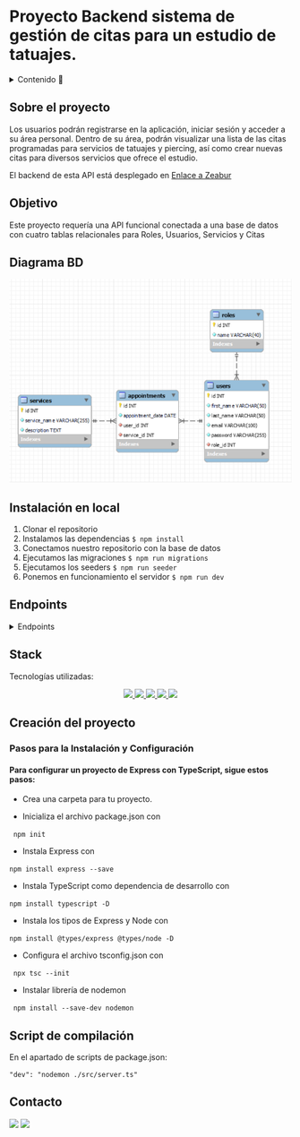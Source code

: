 # Proyecto Backend sistema de gestión de citas para un estudio de tatuajes.

<details>
  <summary>Contenido 📝</summary>
  <ol>
    <li><a href="#sobre-el-proyecto">Sobre el proyecto</a></li>
    <li><a href="#objetivo">Objetivo</a></li>
    <li><a href="#diagrama-bd">Diagrama</a></li>
    <li><a href="#instalación-en-local">Instalación</a></li>
    <li><a href="#endpoints">Endpoints</a></li>
    <li><a href="#stack">Stack</a></li>
    <li><a href="#creación-del-proyecto">Creación del proyecto</a></li>
    <li><a href="#contacto">Contacto</a></li>

  </ol>
</details>

## Sobre el proyecto

Los usuarios podrán registrarse en la aplicación, iniciar sesión y acceder a su área
personal. Dentro de su área, podrán visualizar una lista de las citas programadas
para servicios de tatuajes y piercing, así como crear nuevas citas para diversos
servicios que ofrece el estudio.

El backend de esta API está desplegado en [Enlace a Zeabur](https://proyecto4-tatuajes.zeabur.app/hello)

## Objetivo

Este proyecto requería una API funcional conectada a una base de datos con cuatro tablas relacionales para Roles, Usuarios, Servicios y Citas

## Diagrama BD

!['imagen-db'](esquema.PNG)

## Instalación en local

1. Clonar el repositorio
2. Instalamos las dependencias `$ npm install`
3. Conectamos nuestro repositorio con la base de datos
4. Ejecutamos las migraciones `$ npm run migrations`
5. Ejecutamos los seeders `$ npm run seeder`
6. Ponemos en funcionamiento el servidor `$ npm run dev`

## Endpoints

<details>
<summary>Endpoints</summary>

- AUTH

  - REGISTER

            POST http://localhost:4000/api/auth/register

    body:

    ```js
        {
            "first_name": "example",
            "last_name": "example",
            "email": "example@gmail.com",
            "password": "princess"
        }
    ```

  - LOGIN

          POST http://localhost:4000/api/auth/login

    body:

    ```js
        {
            "email": "example@gmail.com",
            "password": "princess"
        }
    ```

- USERS

  - GET

            GET http://localhost:4000/api/users

    El usuario tiene que ser super_admin para ver todos los usuarios

  - GET BY EMAIL

            GET http://localhost:4000/api/users?email=example@email.com

    El usuario tiene que ser super_admin para ver todos los usuarios y la búsqueda le devolverá el usuario por email

    ```js
        {
            "success": true,
            "message": "User by email",
            "data": [
    	    {
    		"id": 35,
    		"first_name": "Ralph",
    		"last_name": "Marquardt",
    		"email": "admin@admin.com"
    	    }
            ]
        }
    ```
  - GET PROFILE

        GET http://localhost:4000/api/users/profile

    El usuario podrá ver su propio perfil
    
     ```js
        {
            "success": true,
	        "message": "Your profile",
	        "data": {
		        "id": 35,
		        "first_name": "Ralph",
		        "last_name": "Marquardt",
		        "email": "admin@admin.com"
	}
        }
    ```
  - UPDATE PROFILE

        PUT http://localhost:4000/api/users/profile

    El usuario podrá modificar su propio perfil, cambiando los campos que considere necesario (excepto el email)
    
     ```js
        {
        "first_name":"example",
        "last_name": "example",
        "password": "123456789"
        }
    ```
- SERVICES

  - GET

            GET http://localhost:4000/api/services

    

  - POST SERVICES

            POST http://localhost:4000/api/services

    El usuario tiene que ser super_admin para crear servicios del estudio

    body:
    ```js
        {
        "serviceName": "Blackout",
        "description": "Servicio de tatuaje en negro sobre tatuaje existente"
        }
    ```
- APPOINTMENTS

  - GET MY APPOINTMENTS

            GET http://localhost:4000/api/appointments

    El usuario puede ver todas las citas que tiene creadas


  - GET SINGLE APPOINTMENT

          GET http://localhost:4000/api/appointments/id

    El usuario puede ver una cita en concreto

  - CREATE APPOINTMENT

          POST http://localhost:4000/api/appointments

    El usuario puede crear una cita en una fecha y para un servicio concreto

    body:

    ```js
        {
        "appointment_date": "2024-03-24 09:00:00",
	    "service_id ": 1
        }
    ```

  - UPDATE SINGLE APPOINTMENT

          PUT http://localhost:4000/api/appointments/id

    El usuario puede modificar la fecha de una de sus citas

    body:

    ```js
        {
        "appointment_date": "2024-03-25 10:00:00"
        }
    ```


  </details>

## Stack

Tecnologías utilizadas:

<div align="center">
<a href="https://www.mysql.com/">
    <img src= "https://img.shields.io/badge/MySQL-005C84?style=for-the-badge&logo=mysql&logoColor=white"/>
</a>
<a href="https://www.expressjs.com/">
    <img src= "https://img.shields.io/badge/express.js-%23404d59.svg?style=for-the-badge&logo=express&logoColor=%2361DAFB"/>
</a>
<a href="https://nodejs.org/en/">
    <img src= "https://img.shields.io/badge/node.js-026E00?style=for-the-badge&logo=node.js&logoColor=white"/>
</a>
<a href="https://www.typescriptlang.org/">
    <img src= "https://img.shields.io/badge/TypeScript-007ACC?style=for-the-badge&logo=typescript&logoColor=white"/>
</a>
<a href="https://typeorm.io/">
    <img src= "https://img.shields.io/badge/TypeORM-ff6600?style=for-the-badge&logo=typeorm&logoColor=white"
    />
</a>

 </div>

## Creación del proyecto

### Pasos para la Instalación y Configuración

#### Para configurar un proyecto de Express con TypeScript, sigue estos pasos:

- Crea una carpeta para tu proyecto.

- Inicializa el archivo package.json con

` npm init`

- Instala Express con

`npm install express --save`

- Instala TypeScript como dependencia de desarrollo con

`npm install typescript -D`

- Instala los tipos de Express y Node con

`npm install @types/express @types/node -D`

- Configura el archivo tsconfig.json con

` npx tsc --init`

- Instalar librería de nodemon

` npm install --save-dev nodemon`

## Script de compilación

En el apartado de scripts de package.json:

    "dev": "nodemon ./src/server.ts"

## Contacto

<a href = "mailto:aipachecogarcia@gmail.com
"><img src="https://img.shields.io/badge/Gmail-C6362C?style=for-the-badge&logo=gmail&logoColor=white" target="_blank"></a>
<a href="https://www.linkedin.com/in/anapachecogarcia/" target="_blank"><img src="https://img.shields.io/badge/-LinkedIn-%230077B5?style=for-the-badge&logo=linkedin&logoColor=white" target="_blank"></a>

</p>
